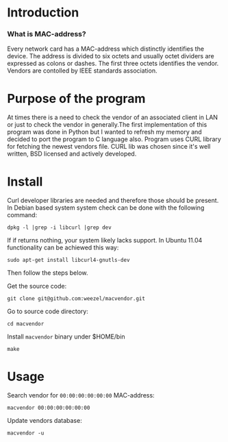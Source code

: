 # Introduction
### What is MAC-address?
Every network card has a MAC-address which distinctly identifies the device.
The address is divided to six octets and usually octet dividers are expressed
as colons or dashes. The first three octets identifies the vendor. Vendors are
contolled by IEEE standards association.

# Purpose of the program
At times there is a need to check the vendor of an associated client in LAN or
just to check the vendor in generally.The first implementation of this program
was done in Python but I wanted to refresh my memory and decided to port the
program to C language also. Program uses CURL library for fetching the newest
vendors file. CURL lib was chosen since it's well written, BSD licensed and
actively developed.

# Install
Curl developer libraries are needed and therefore those should be present. In
Debian based system system check can be done with the following command:

	dpkg -l |grep -i libcurl |grep dev

If if returns nothing, your system likely lacks support. In Ubuntu 11.04
functionality can be achiewed this way:

	sudo apt-get install libcurl4-gnutls-dev

Then follow the steps below.

Get the source code:

	git clone git@github.com:weezel/macvendor.git

Go to source code directory:

	cd macvendor

Install `macvendor` binary under $HOME/bin

	make

# Usage
Search vendor for `00:00:00:00:00:00` MAC-address:

	macvendor 00:00:00:00:00:00

Update vendors database:

	macvendor -u

